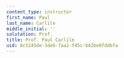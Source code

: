 ```yaml
---
content_type: instructor
first_name: Paul
last_name: Carlile
middle_initial: ''
salutation: Prof.
title: Prof. Paul Carlile
uid: 8c5245de-3de6-7aa2-f45c-b42be0fddbfa
---
```

